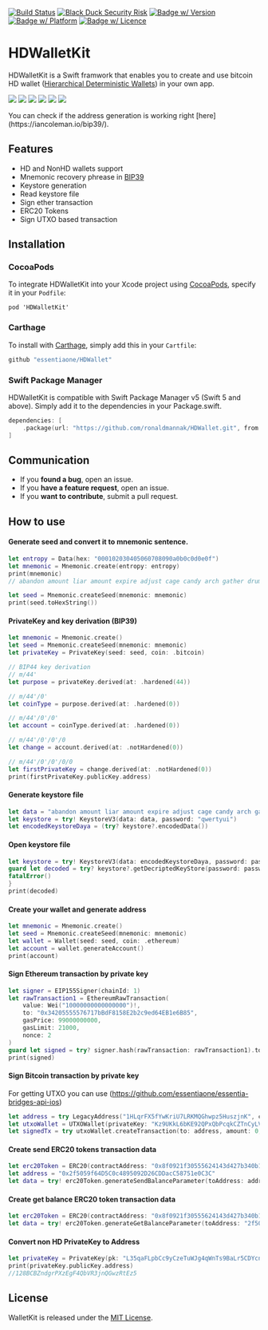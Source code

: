 [![Build Status](https://travis-ci.com/essentiaone/HDWallet.svg?branch=develop)](https://travis-ci.com/essentiaone/HDWallet)
[![Black Duck Security Risk](https://copilot.blackducksoftware.com/github/repos/essentiaone/HDWallet/branches/develop/badge-risk.svg)](https://copilot.blackducksoftware.com/github/repos/essentiaone/HDWallet/branches/develop)
[![Badge w/ Version](https://cocoapod-badges.herokuapp.com/v/HDWalletKit/badge.png)](https://cocoadocs.org/docsets/HDWalletKit)
[![Badge w/ Platform](https://cocoapod-badges.herokuapp.com/p/HDWalletKit/badge.svg)](https://cocoadocs.org/docsets/HDWalletKit)
[![Badge w/ Licence](https://cocoapod-badges.herokuapp.com/l/HDWalletKit/badge.svg)](https://cocoadocs.org/docsets/HDWalletKit)

# HDWalletKit
HDWalletKit is a Swift framwork that enables you to create and use bitcoin HD wallet ([Hierarchical Deterministic Wallets](https://github.com/bitcoin/bips/blob/master/bip-0032.mediawiki)) in your own app.
<p>
<img src="https://clogos.essdev.info/64x64/bitcoin.png" >  <img src="https://clogos.essdev.info/64x64/bitcoin-cash.png" >  <img src="https://clogos.essdev.info/64x64/litecoin.png" > <img src="https://clogos.essdev.info/64x64/dash.png" > <img src="https://clogos.essdev.info/64x64/ethereum.png" > <img src="https://clogos.essdev.info/64x64/erc20.png" >
</p>
You can check if the address generation is working right [here](https://iancoleman.io/bip39/).

## Features
- HD and NonHD wallets support
- Mnemonic recovery phrease in [BIP39](https://github.com/bitcoin/bips/blob/master/bip-0039.mediawiki)
- Keystore generation
- Read keystore file
- Sign ether transaction
- ERC20 Tokens
- Sign UTXO based transaction

## Installation
### CocoaPods
<p>To integrate HDWalletKit into your Xcode project using <a href="http://cocoapods.org">CocoaPods</a>, specify it in your <code>Podfile</code>:</p>
<pre><code class="ruby language-ruby">pod 'HDWalletKit'</code></pre>

### Carthage
To install with [Carthage](https://github.com/Carthage/Carthage), simply add this in your `Cartfile`:
```ruby
github "essentiaone/HDWallet"
```

### Swift Package Manager

HDWalletKit is compatible with Swift Package Manager v5 (Swift 5 and above). Simply add it to the dependencies in your Package.swift.

```Swift
dependencies: [
    .package(url: "https://github.com/ronaldmannak/HDWallet.git", from: "0.3.5")
]
```

## Communication

- If you **found a bug**, open an issue.
- If you **have a feature request**, open an issue.
- If you **want to contribute**, submit a pull request.
## How to use
#### Generate seed and convert it to mnemonic sentence.
```swift
let entropy = Data(hex: "000102030405060708090a0b0c0d0e0f")
let mnemonic = Mnemonic.create(entropy: entropy)
print(mnemonic)
// abandon amount liar amount expire adjust cage candy arch gather drum buyer

let seed = Mnemonic.createSeed(mnemonic: mnemonic)
print(seed.toHexString())
```
#### PrivateKey and key derivation (BIP39)

```swift
let mnemonic = Mnemonic.create()
let seed = Mnemonic.createSeed(mnemonic: mnemonic)
let privateKey = PrivateKey(seed: seed, coin: .bitcoin)

// BIP44 key derivation
// m/44'
let purpose = privateKey.derived(at: .hardened(44))

// m/44'/0'
let coinType = purpose.derived(at: .hardened(0))

// m/44'/0'/0'
let account = coinType.derived(at: .hardened(0))

// m/44'/0'/0'/0
let change = account.derived(at: .notHardened(0))

// m/44'/0'/0'/0/0
let firstPrivateKey = change.derived(at: .notHardened(0))
print(firstPrivateKey.publicKey.address)
```
#### Generate keystore file
```swift
let data = "abandon amount liar amount expire adjust cage candy arch gather drum buyer"
let keystore = try! KeystoreV3(data: data, password: "qwertyui")
let encodedKeystoreDaya = (try? keystore?.encodedData())
```
#### Open keystore file
```swift
let keystore = try! KeystoreV3(data: encodedKeystoreDaya, password: password)
guard let decoded = try? keystore?.getDecriptedKeyStore(password: password) else {
fatalError()
}
print(decoded)
```
#### Create your wallet and generate address
```swift
let mnemonic = Mnemonic.create()
let seed = Mnemonic.createSeed(mnemonic: mnemonic)
let wallet = Wallet(seed: seed, coin: .ethereum)
let account = wallet.generateAccount()
print(account)
```
#### Sign Ethereum transaction by private key
```swift
let signer = EIP155Signer(chainId: 1)
let rawTransaction1 = EthereumRawTransaction(
    value: Wei("10000000000000000")!,
    to: "0x34205555576717bBdF8158E2b2c9ed64EB1e6B85",
    gasPrice: 99000000000,
    gasLimit: 21000,
    nonce: 2
)
guard let signed = try? signer.hash(rawTransaction: rawTransaction1).toHexString() else { return }
print(signed)
```

#### Sign Bitcoin transaction by private key
For getting UTXO you can use (https://github.com/essentiaone/essentia-bridges-api-ios)
```swift
let address = try LegacyAddress("1HLqrFX5fYwKriU7LRKMQGhwpz5HuszjnK", coin: .bitcoin)
let utxoWallet = UTXOWallet(privateKey: "Kz9UKkL6bKE92QPxQbPcqkCZTnCyLVyfRNFRSbToNjyb4bx321fh")
let signedTx = try utxoWallet.createTransaction(to: address, amount: 0, utxos: utxos)
```

#### Create send ERC20 tokens transaction data 
```swift
let erc20Token = ERC20(contractAddress: "0x8f0921f30555624143d427b340b1156914882c10", decimal: 18, symbol: "ESS")
let address = "0x2f5059f64D5C0c4895092D26CDDacC58751e0C3C"
let data = try! erc20Token.generateSendBalanceParameter(toAddress: address, amount: "3") 
```
#### Create get balance ERC20 token transaction data 
```swift
let erc20Token = ERC20(contractAddress: "0x8f0921f30555624143d427b340b1156914882c10", decimal: 18, symbol: "ESS")
let data = try! erc20Token.generateGetBalanceParameter(toAddress: "2f5059f64D5C0c4895092D26CDDacC58751e0C3C")
```
#### Convert non HD PrivateKey to Address
```swift
let privateKey = PrivateKey(pk: "L35qaFLpbCc9yCzeTuWJg4qWnTs9BaLr5CDYcnJ5UnGmgLo8JBgk", coin: .bitcoin)
print(privateKey.publicKey.address)
//128BCBZndgrPXzEgF4QbVR3jnQGwzRtEz5
```

## License
WalletKit is released under the [MIT License](https://github.com/essentiaone/HDWallet/blob/develop/LICENSE.md).
